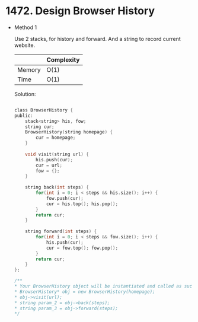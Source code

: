 # 1472. Design Browser History 
- Method 1

    Use 2 stacks, for history and forward. And a string to record current website.

    | |   Complexity  |
    | ----------- | ----------- | 
    |  Memory     | O(1) | 
    |      Time       |  O(1) | 


    Solution:

    ``` h

    class BrowserHistory {
    public:
        stack<string> his, fow;
        string cur;
        BrowserHistory(string homepage) {
            cur = homepage;   
        }
        
        void visit(string url) {
            his.push(cur);
            cur = url;
            fow = {};
        }
        
        string back(int steps) {
            for(int i = 0; i < steps && his.size(); i++) {
                fow.push(cur);
                cur = his.top(); his.pop();
            }
            return cur;
        }
        
        string forward(int steps) {
            for(int i = 0; i < steps && fow.size(); i++) {
                his.push(cur);
                cur = fow.top(); fow.pop();
            }
            return cur;
        }
    };

    /**
    * Your BrowserHistory object will be instantiated and called as such:
    * BrowserHistory* obj = new BrowserHistory(homepage);
    * obj->visit(url);
    * string param_2 = obj->back(steps);
    * string param_3 = obj->forward(steps);
    */

    ```

<!-- - Method 2

    This is another method.

    | |   Complexity  |
    | ----------- | ----------- | 
    |  Memory     | O(n) | 
    |      Time       |  O(n) | 


    Solution:

    ``` h



    ```

- Additional Knowledge:
       
    Here are some additional knowledge.



<br> -->